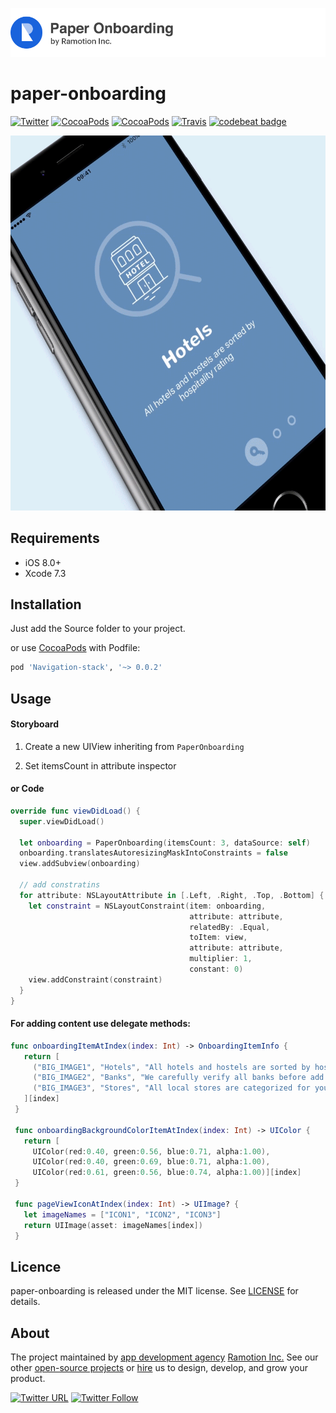 ![header](./header.png)

# paper-onboarding
[![Twitter](https://img.shields.io/badge/Twitter-@Ramotion-blue.svg?style=flat)](http://twitter.com/Ramotion)
[![CocoaPods](https://img.shields.io/cocoapods/p/paper-onboarding.svg)](https://cocoapods.org/pods/paper-onboarding)
[![CocoaPods](https://img.shields.io/cocoapods/v/paper-onboarding.svg)](http://cocoapods.org/pods/paper-onboarding)
[![Travis](https://img.shields.io/travis/Ramotion/navigation-stack.svg)](https://travis-ci.org/Ramotion/navigation-stack)
[![codebeat badge](https://codebeat.co/badges/d06237c6-6ff7-4560-9602-b6cc65063383)](https://codebeat.co/projects/github-com-ramotion-paper-onboarding)

<!-- [shot on dribbble](https://dribbble.com/shots/2583175-Navigation-Stack-Swift-Open-Source): -->
<!-- ![Animation](Navigation-Stack.gif) -->

<p align="center">
<img src="preview.gif" width="800" height="600" alt="StackViewController Example App" />
</p>

## Requirements

- iOS 8.0+
- Xcode 7.3

## Installation

Just add the Source folder to your project.

or use [CocoaPods](https://cocoapods.org) with Podfile:
``` ruby
pod 'Navigation-stack', '~> 0.0.2'
```

## Usage

#### Storyboard

1) Create a new UIView inheriting from ```PaperOnboarding```

2) Set itemsCount in attribute inspector

#### or Code

``` swift
override func viewDidLoad() {
  super.viewDidLoad()

  let onboarding = PaperOnboarding(itemsCount: 3, dataSource: self)
  onboarding.translatesAutoresizingMaskIntoConstraints = false
  view.addSubview(onboarding)

  // add constratins
  for attribute: NSLayoutAttribute in [.Left, .Right, .Top, .Bottom] {
    let constraint = NSLayoutConstraint(item: onboarding,
                                        attribute: attribute,
                                        relatedBy: .Equal,
                                        toItem: view,
                                        attribute: attribute,
                                        multiplier: 1,
                                        constant: 0)
    view.addConstraint(constraint)
  }
}
```

#### For adding content use delegate methods:

``` swift
func onboardingItemAtIndex(index: Int) -> OnboardingItemInfo {
   return [
     ("BIG_IMAGE1", "Hotels", "All hotels and hostels are sorted by hospitality rating"),
     ("BIG_IMAGE2", "Banks", "We carefully verify all banks before add them into the app"),
     ("BIG_IMAGE3", "Stores", "All local stores are categorized for your convenience")
   ][index]
 }

 func onboardingBackgroundColorItemAtIndex(index: Int) -> UIColor {
   return [
     UIColor(red:0.40, green:0.56, blue:0.71, alpha:1.00),
     UIColor(red:0.40, green:0.69, blue:0.71, alpha:1.00),
     UIColor(red:0.61, green:0.56, blue:0.74, alpha:1.00)][index]
 }

 func pageViewIconAtIndex(index: Int) -> UIImage? {
   let imageNames = ["ICON1", "ICON2", "ICON3"]
   return UIImage(asset: imageNames[index])
 }
```

## Licence

paper-onboarding is released under the MIT license.
See [LICENSE](./LICENSE) for details.


## About
The project maintained by [app development agency](https://ramotion.com?utm_source=gthb&utm_medium=special&utm_campaign=paper-onboarding) [Ramotion Inc.](https://ramotion.com?utm_source=gthb&utm_medium=special&utm_campaign=paper-onboarding)
See our other [open-source projects](https://github.com/ramotion) or [hire](https://ramotion.com?utm_source=gthb&utm_medium=special&utm_campaign=paper-onboarding) us to design, develop, and grow your product.

[![Twitter URL](https://img.shields.io/twitter/url/http/shields.io.svg?style=social)](https://twitter.com/intent/tweet?text=https://github.com/ramotion/paper-onboarding)
[![Twitter Follow](https://img.shields.io/twitter/follow/ramotion.svg?style=social)](https://twitter.com/ramotion)
